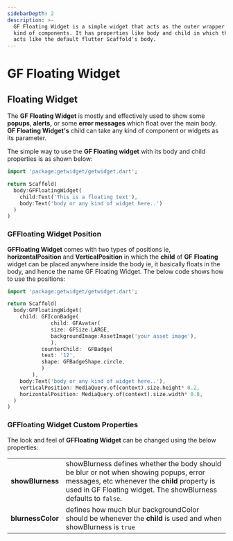 ```yaml
---
sidebarDepth: 2
description: >-
  GF Floating Widget is a simple widget that acts as the outer wrapper to other
  kind of components. It has properties like body and child in which the body
  acts like the default flutter Scaffold's body.
---
```


# GF Floating Widget

## Floating Widget

The **GF Floating Widget** is mostly and effectively used to show some **popups**, **alerts,** or some **error messages** which float over the main body. **GF Floating Widget's** child can take any kind of component or widgets as its parameter.

The simple way to use the **GF Floating widget** with its body and child properties is as shown below:

```dart
import 'package:getwidget/getwidget.dart';

return Scaffold(
  body:GFFloatingWidget(
    child:Text('This is a floating text'),
    body:Text('body or any kind of widget here..')
  )
)
```

### GFFloating Widget Position

**GFFloating Widget** comes with two types of positions ie, **horizontalPosition** and **VerticalPosition** in which the **child** of **GF** **Floating** widget can be placed anywhere inside the body ie, it basically floats in the body, and hence the name GF Floating Widget. The below code shows how to use the positions:

```dart
import 'package:getwidget/getwidget.dart';

return Scaffold(
  body:GFFloatingWidget(
    child: GFIconBadge(
              child: GFAvatar(
              size: GFSize.LARGE,
              backgroundImage:AssetImage('your asset image'),
              ),
           counterChild:  GFBadge(
           text: '12',
           shape: GFBadgeShape.circle,
           )
        ),
    body:Text('body or any kind of widget here..'),
    verticalPosition: MediaQuery.of(context).size.height* 0.2,
    horizontalPosition: MediaQuery.of(context).size.width* 0.8,
  )
)
```

### GFFloating Widget Custom Properties

The look and feel of **GFFloating Widget** can be changed using the below properties:

|  |  |
| :--- | :--- |
| **showBlurness** | showBlurness defines whether the body should be blur or not when showing popups, error messages, etc whenever the **child** property is used in  GF Floating widget. The showBlurness defaults to `false`. |
| **blurnessColor** | defines how much blur  backgroundColor should be whenever the **child** is used and when showBlurness is `true` |

